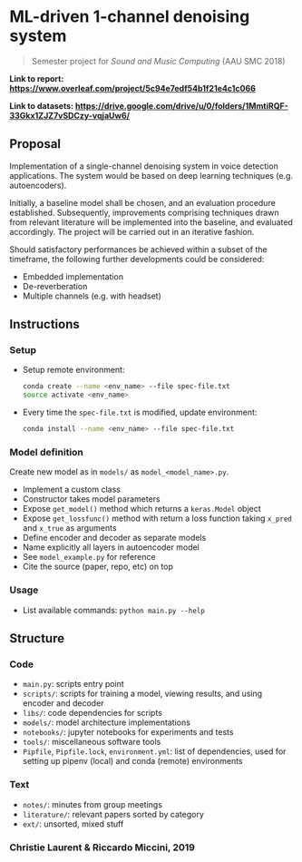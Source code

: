 # ML-driven 1-channel denoising system
> Semester project for *Sound and Music Computing* (AAU SMC 2018)

**Link to report: https://www.overleaf.com/project/5c94e7edf54b1f21e4c1c066**

**Link to datasets: https://drive.google.com/drive/u/0/folders/1MmtiRQF-33Gkx1ZJZ7vSDCzy-vqjaUw6/**


## Proposal
Implementation of a single-channel denoising system in voice detection applications.
The system would be based on deep learning techniques (e.g. autoencoders).

Initially, a baseline model shall be chosen, and an evaluation procedure established.
Subsequently, improvements comprising techniques drawn from relevant literature will be implemented into the baseline, and evaluated accordingly.
The project will be carried out in an iterative fashion.

Should satisfactory performances be achieved within a subset of the timeframe, the following further developments could be considered:
- Embedded implementation
- De-reverberation
- Multiple channels (e.g. with headset)


## Instructions
### Setup
- Setup remote environment:
  ```sh
  conda create --name <env_name> --file spec-file.txt
  source activate <env_name>
  ```
- Every time the `spec-file.txt` is modified, update environment:
  ```sh
  conda install --name <env_name> --file spec-file.txt
  ```
### Model definition
Create new model as in `models/` as `model_<model_name>.py`.
- Implement a custom class
- Constructor takes model parameters
- Expose `get_model()` method which returns a `keras.Model` object
- Expose `get_lossfunc()` method with return a loss function taking `x_pred` and `x_true` as arguments
- Define encoder and decoder as separate models
- Name explicitly all layers in autoencoder model
- See `model_example.py` for reference
- Cite the source (paper, repo, etc) on top
### Usage
- List available commands: `python main.py --help`


## Structure
### Code
- `main.py`: scripts entry point
- `scripts/`: scripts for training a model, viewing results, and using encoder and decoder
- `libs/`: code dependencies for scripts
- `models/`: model architecture implementations
- `notebooks/`: jupyter notebooks for experiments and tests
- `tools/`: miscellaneous software tools
- `Pipfile`, `Pipfile.lock`, `environment.yml`: list of dependencies, used for setting up pipenv (local) and conda (remote) environments
### Text
- `notes/`: minutes from group meetings
- `literature/`: relevant papers sorted by category
- `ext/`: unsorted, mixed stuff


### Christie Laurent & Riccardo Miccini, 2019

